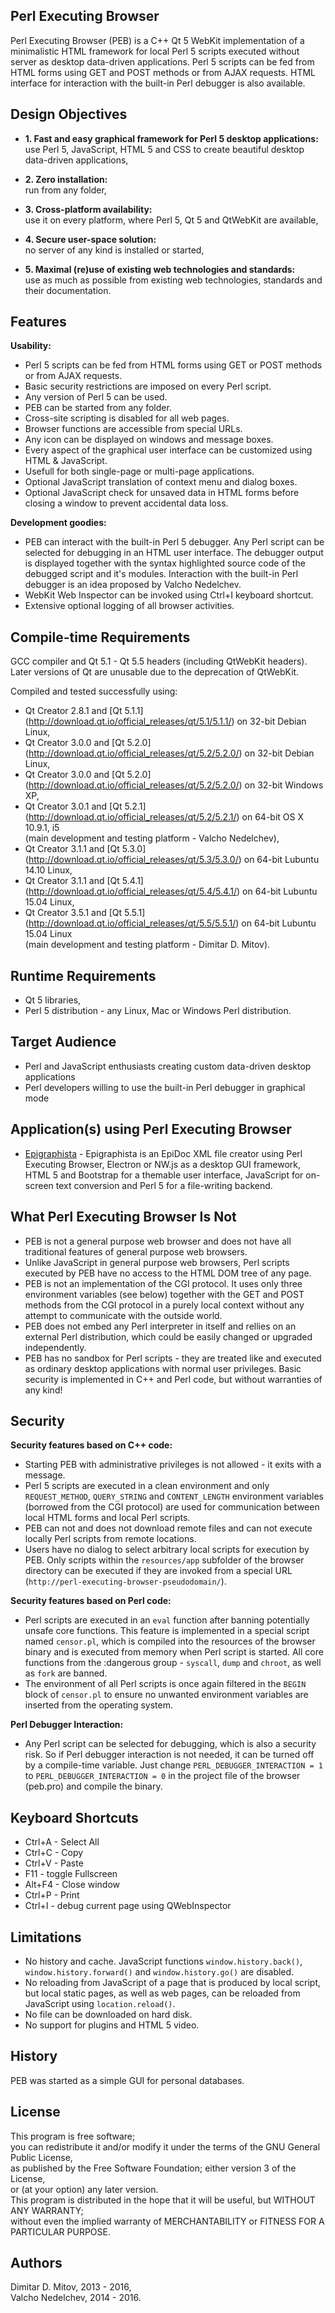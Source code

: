 Perl Executing Browser  
----------------------------------------------------------------------------------------
  
Perl Executing Browser (PEB) is a C++ Qt 5 WebKit implementation of a minimalistic HTML framework for local Perl 5 scripts executed without server as desktop data-driven applications. Perl 5 scripts can be fed from HTML forms using GET and POST methods or from AJAX requests. HTML interface for interaction with the built-in Perl debugger is also available.
  
## Design Objectives
  
* **1. Fast and easy graphical framework for Perl 5 desktop applications:**  
    use Perl 5, JavaScript, HTML 5 and CSS to create beautiful desktop data-driven applications,
  
* **2. Zero installation:**  
    run from any folder,
  
* **3. Cross-platform availability:**  
    use it on every platform, where Perl 5, Qt 5 and QtWebKit are available,
  
* **4. Secure user-space solution:**  
    no server of any kind is installed or started,
  
* **5. Maximal (re)use of existing web technologies and standards:**  
    use as much as possible from existing web technologies, standards and their documentation.
  
## Features
  
**Usability:**
* Perl 5 scripts can be fed from HTML forms using GET or POST methods or from AJAX requests.
* Basic security restrictions are imposed on every Perl script.
* Any version of Perl 5 can be used.
* PEB can be started from any folder.
* Cross-site scripting is disabled for all web pages.
* Browser functions are accessible from special URLs.
* Any icon can be displayed on windows and message boxes.
* Every aspect of the graphical user interface can be customized using HTML & JavaScript.
* Usefull for both single-page or multi-page applications.
* Optional JavaScript translation of context menu and dialog boxes.
* Optional JavaScript check for unsaved data in HTML forms before closing a window to prevent accidental data loss.
  
**Development goodies:**
* PEB can interact with the built-in Perl 5 debugger. Any Perl script can be selected for debugging in an HTML user interface. The debugger output is displayed together with the syntax highlighted source code of the debugged script and it's modules. Interaction with the built-in Perl debugger is an idea proposed by Valcho Nedelchev.
* WebKit Web Inspector can be invoked using Ctrl+I keyboard shortcut.
* Extensive optional logging of all browser activities.
  
## Compile-time Requirements
  
GCC compiler and Qt 5.1 - Qt 5.5 headers (including QtWebKit headers).  
Later versions of Qt are unusable due to the deprecation of QtWebKit.
  
Compiled and tested successfully using:
* Qt Creator 2.8.1 and [Qt 5.1.1] (http://download.qt.io/official_releases/qt/5.1/5.1.1/) on 32-bit Debian Linux,
* Qt Creator 3.0.0 and [Qt 5.2.0] (http://download.qt.io/official_releases/qt/5.2/5.2.0/) on 32-bit Debian Linux,
* Qt Creator 3.0.0 and [Qt 5.2.0] (http://download.qt.io/official_releases/qt/5.2/5.2.0/) on 32-bit Windows XP,
* Qt Creator 3.0.1 and [Qt 5.2.1] (http://download.qt.io/official_releases/qt/5.2/5.2.1/) on 64-bit OS X 10.9.1, i5  
(main development and testing platform - Valcho Nedelchev),
* Qt Creator 3.1.1 and [Qt 5.3.0] (http://download.qt.io/official_releases/qt/5.3/5.3.0/) on 64-bit Lubuntu 14.10 Linux,
* Qt Creator 3.1.1 and [Qt 5.4.1] (http://download.qt.io/official_releases/qt/5.4/5.4.1/) on 64-bit Lubuntu 15.04 Linux,
* Qt Creator 3.5.1 and [Qt 5.5.1] (http://download.qt.io/official_releases/qt/5.5/5.5.1/) on 64-bit Lubuntu 15.04 Linux  
(main development and testing platform - Dimitar D. Mitov).
  
## Runtime Requirements
  
* Qt 5 libraries,
* Perl 5 distribution - any Linux, Mac or Windows Perl distribution.
  
## Target Audience
  
* Perl and JavaScript enthusiasts creating custom data-driven desktop applications
* Perl developers willing to use the built-in Perl debugger in graphical mode
  
## Application(s) using Perl Executing Browser
  
* [Epigraphista](https://github.com/ddmitov/epigraphista) - Epigraphista is an EpiDoc XML file creator using Perl Executing Browser, Electron or NW.js as a desktop GUI framework, HTML 5 and Bootstrap for a themable user interface, JavaScript for on-screen text conversion and Perl 5 for a file-writing backend.
  
## What Perl Executing Browser Is Not
  
* PEB is not a general purpose web browser and does not have all traditional features of general purpose web browsers.
* Unlike JavaScript in general purpose web browsers, Perl scripts executed by PEB have no access to the HTML DOM tree of any page.
* PEB is not an implementation of the CGI protocol. It uses only three environment variables (see below) together with the GET and POST methods from the CGI protocol in a purely local context without any attempt to communicate with the outside world.
* PEB does not embed any Perl interpreter in itself and rellies on an external Perl distribution, which could be easily changed or upgraded independently.
* PEB has no sandbox for Perl scripts - they are treated like and executed as ordinary desktop applications with normal user privileges. Basic security is implemented in C++ and Perl code, but without warranties of any kind!
  
## Security
  
**Security features based on C++ code:**
* Starting PEB with administrative privileges is not allowed - it exits with a message.
* Perl 5 scripts are executed in a clean environment and only ```REQUEST_METHOD```, ```QUERY_STRING``` and ```CONTENT_LENGTH``` environment variables (borrowed from the CGI protocol) are used for communication between local HTML forms and local Perl scripts.
* PEB can not and does not download remote files and can not execute locally Perl scripts from remote locations.
* Users have no dialog to select arbitrary local scripts for execution by PEB. Only scripts within the ```resources/app``` subfolder of the browser directory can be executed if they are invoked from a special URL (```http://perl-executing-browser-pseudodomain/```).
  
**Security features based on Perl code:**
* Perl scripts are executed in an ```eval``` function after banning potentially unsafe core functions. This feature is implemented in a special script named ```censor.pl```, which is compiled into the resources of the browser binary and is executed from memory when Perl script is started. All core functions from the :dangerous group - ```syscall```, ```dump``` and ```chroot```, as well as ```fork``` are banned.
* The environment of all Perl scripts is once again filtered in the ```BEGIN``` block of ```censor.pl``` to ensure no unwanted environment variables are inserted from the operating system.
  
**Perl Debugger Interaction:**
* Any Perl script can be selected for debugging, which is also a security risk. So if Perl debugger interaction is not needed, it can be turned off by a compile-time variable. Just change ```PERL_DEBUGGER_INTERACTION = 1``` to ```PERL_DEBUGGER_INTERACTION = 0``` in the project file of the browser (peb.pro) and compile the binary.  
  
## Keyboard Shortcuts
* Ctrl+A - Select All
* Ctrl+C - Copy  
* Ctrl+V - Paste  
* F11 - toggle Fullscreen
* Alt+F4 - Close window
* Ctrl+P - Print
* Ctrl+I - debug current page using QWebInspector
  
## Limitations
  
* No history and cache. JavaScript functions ```window.history.back()```, ```window.history.forward()``` and ```window.history.go()``` are disabled.
* No reloading from JavaScript of a page that is produced by local script, but local static pages, as well as web pages, can be reloaded from JavaScript using ```location.reload()```.
* No file can be downloaded on hard disk.
* No support for plugins and HTML 5 video.
  
## History
  
PEB was started as a simple GUI for personal databases.
  
## License
  
This program is free software;  
you can redistribute it and/or modify it under the terms of the GNU General Public License,  
as published by the Free Software Foundation; either version 3 of the License,  
or (at your option) any later version.  
This program is distributed in the hope that it will be useful, but WITHOUT ANY WARRANTY;  
without even the implied warranty of MERCHANTABILITY or FITNESS FOR A PARTICULAR PURPOSE.
  
## Authors
  
Dimitar D. Mitov, 2013 - 2016,  
Valcho Nedelchev, 2014 - 2016.
  

